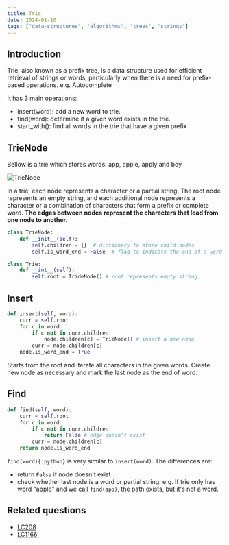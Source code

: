 ```yaml
---
title: Trie
date: 2024-01-10
tags: ["data-structures", "algorithms", "trees", "strings"]
---
```

## Introduction

Trie, also known as a prefix tree, is a data structure used for efficient retrieval of strings or words, particularly when there is a need for prefix-based operations. e.g. Autocomplete

It has 3 main operations:

- insert(word): add a new word to trie.
- find(word): determine if a given word exists in the trie.
- start_with(): find all words in the trie that have a given prefix

## TrieNode

Bellow is a trie which stores words: app, apple, apply and boy

![TrieNode](/trie.png)

In a trie, each node represents a character or a partial string. The root node represents an empty string, and each additional node represents a character or a combination of characters that form a prefix or complete word. **The edges between nodes represent the characters that lead from one node to another.**

```python
class TrieNode:
    def __init__(self):
        self.children = {}  # dictionary to store child nodes
        self.is_word_end = False  # flag to indicate the end of a word

class Trie:
    def __int__(self):
        self.root = TrideNode() # root represents empty string
```

## Insert

```python
def insert(self, word):
    curr = self.root
    for c in word:
        if c not in curr.children:
            node.children[c] = TrieNode() # insert a new node
        curr = node.children[c]
    node.is_word_end = True
```

Starts from the root and iterate all characters in the given words. Create new node as necessary and mark the last node as the end of word.

## Find

```python
def find(self, word):
    curr = self.root
    for c in word:
        if c not in curr.children:
            return False # edge doesn't exist
        curr = node.children[c]
    return node.is_word_end
```

`find(word){:python}` is very similar to `insert(word)`. The differences are:

- return `False` if node doesn't exist
- check whether last node is a word or partial string. e.g. If trie only has word "apple" and we call `find(app)`, the path exists, but it's not a word.

## Related questions

- [LC208](https://leetcode.com/problems/implement-trie-prefix-tree/description/)
- [LC1166](https://leetcode.com/problems/design-file-system/)

